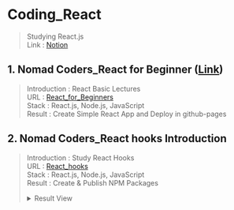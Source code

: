 # Coding_React
> Studying React.js <br>
> Link : [Notion](https://www.notion.so/React-js-1afe79ad19e84f47ad3e27ae044f57bf?pvs=4)
## 1. Nomad Coders_React for Beginner ([Link](https://nomadcoders.co/))
> Introduction : React Basic Lectures <br>
> URL : [React_for_Beginners](https://nomadcoders.co/react-for-beginners/) <br>
> Stack : React.js, Node.js, JavaScript <br>
> Result : Create Simple React App and Deploy in github-pages <br>
## 2. Nomad Coders_React hooks Introduction <br>
> Introduction : Study React Hooks <br>
> URL : [React_hooks](https://nomadcoders.co/react-hooks-introduction/) <br>
> Stack : React.js, Node.js, JavaScript <br>
> Result : Create & Publish NPM Packages
> <details> <summary>Result View</summary>
> * NPM Organization <br>
> <img src="React-hooks-Introduction/ResultImage/NPM End.png" width="50%" /> <br>
> * import & use Custom Hooks <br>
> <img src="React-hooks-Introduction/ResultImage/End.png" width="50%"/> <br>
> * Result View in Web Browser <br>
> <img src="React-hooks-Introduction/ResultImage/TrueEnd.png" width="50%" /> <br>
> </details>
